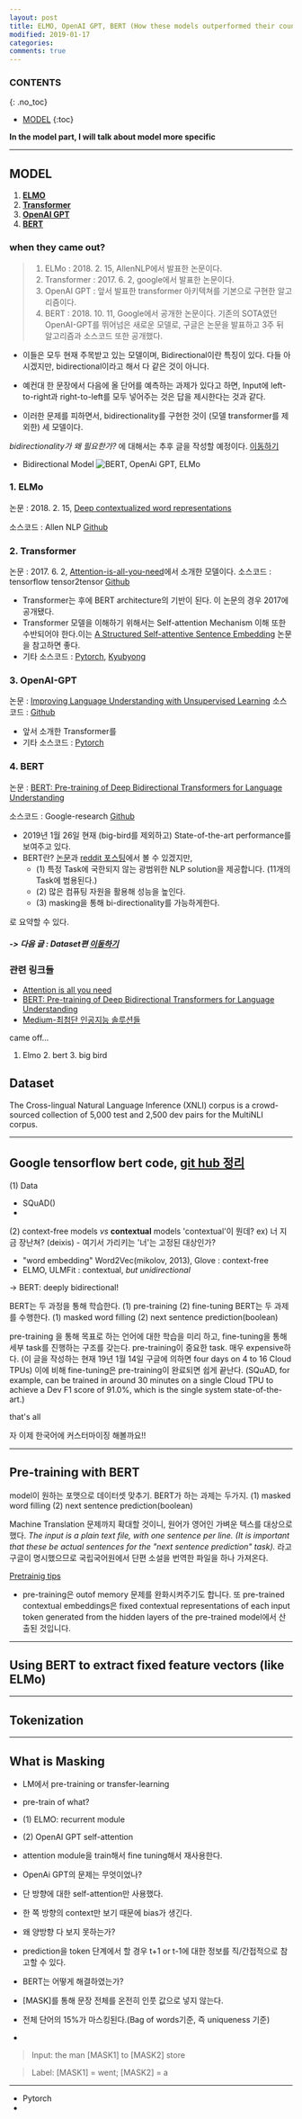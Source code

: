 ```yaml
---
layout: post
title: ELMO, OpenAI GPT, BERT (How these models outperformed their counterparts) - Model Part
modified: 2019-01-17
categories: 
comments: true
---
```


### CONTENTS
{: .no_toc}

* [MODEL](model)
{:toc}

**In the model part, I will talk about model more specific**

---

## MODEL

1. [**ELMO**](#elmo)
2. [**Transformer**](#transformer)
3. [**OpenAI GPT**](#openai-gpt)
4. [**BERT**](bert)


### when they came out?

> 1. ELMo : 2018. 2. 15, AllenNLP에서 발표한 논문이다.
> 2. Transformer : 2017. 6. 2, google에서 발표한 논문이다.
> 2. OpenAI GPT : 앞서 발표한 transformer 아키텍쳐를 기본으로 구현한 알고리즘이다.
> 3. BERT : 2018. 10. 11, Google에서 공개한 논문이다. 기존의 SOTA였던 OpenAI-GPT를 뛰어넘은 새로운 모델로, 구글은 논문을 발표하고 3주 뒤 알고리즘과 소스코드 또한 공개했다.

- 이들은 모두 현재 주목받고 있는 모델이며, Bidirectional이란 특징이 있다. 다들 아시겠지만, bidirectional이라고 해서 다 같은 것이 아니다.

- 예컨대 한 문장에서 다음에 올 단어를 예측하는 과제가 있다고 하면, Input에 left-to-right과 right-to-left를 모두 넣어주는 것은 답을 제시한다는 것과 같다.

- 이러한 문제를 피하면서, bidirectionality를 구현한 것이 (모델 transformer를 제외한) 세 모델이다.

_bidirectionality가 왜 필요한가?_ 에 대해서는 추후 글을 작성할 예정이다. [이동하기]()


- Bidirectional Model ![BERT, OpenAi GPT, ELMo](https://cdn-images-1.medium.com/max/1440/1*ARMfhOTPxDWDiiAb-jFrvw.png)



### 1. ELMo

논문 : 2018. 2. 15, [Deep contextualized word representations
](https://arxiv.org/abs/1802.05365)

소스코드 : Allen NLP [Github](https://github.com/allenai/allennlp)





### 2. Transformer
논문 : 2017. 6. 2, [Attention-is-all-you-need]()에서 소개한 모델이다.
소스코드 : tensorflow tensor2tensor [Github](https://github.com/tensorflow/tensor2tensor/blob/master/tensor2tensor/models/transformer.py)

- Transformer는 후에 BERT architecture의 기반이 된다. 이 논문의 경우 2017에 공개됐다.
- Transformer 모델을 이해하기 위해서는 Self-attention Mechanism 이해 또한 수반되어야 한다.이는 [A Structured Self-attentive Sentence Embedding](https://arxiv.org/abs/1703.03130) 논문을 참고하면 좋다.
- 기타 소스코드 : [Pytorch](https://github.com/jadore801120/attention-is-all-you-need-pytorch), [Kyubyong](https://github.com/Kyubyong/transformer)





### 3. OpenAI-GPT
논문 : [Improving Language Understanding with Unsupervised Learning](https://blog.openai.com/language-unsupervised/)
소스코드 : [Github](https://github.com/openai/finetune-transformer-lm)


- 앞서 소개한 Transformer를 
- 기타 소스코드 : [Pytorch](https://github.com/huggingface/pytorch-openai-transformer-lm)





### 4. BERT
논문 : [BERT: Pre-training of Deep Bidirectional Transformers for Language Understanding
](https://arxiv.org/abs/1810.04805)

소스코드 : Google-research [Github](https://github.com/google-research/bert)


- 2019년 1월 26일 현재 (big-bird를 제외하고) State-of-the-art performance를 보여주고 있다.
- BERT란? [논문](https://arxiv.org/abs/1810.04805)과 [reddit 포스팅](https://www.reddit.com/r/MachineLearning/comments/9nfqxz/r_bert_pretraining_of_deep_bidirectional/)에서 볼 수 있겠지만, 
	- (1) 특정 Task에 국한되지 않는 광범위한 NLP solution을 제공합니다. (11개의 Task에 범용된다.)
	- (2) 많은 컴퓨팅 자원을 활용해 성능을 높인다.
	- (3) masking을 통해 bi-directionality를 가능하게한다.

로 요약할 수 있다.

##### -> 다음 글 : Dataset편 [이동하기]()


### 관련 링크들

- [Attention is all you need]()
- [BERT: Pre-training of Deep  Bidirectional Transformers for Language Understanding](https://arxiv.org/abs/1810.04805)
- [Medium-최첨단 인공지능 솔루션들](https://medium.com/ai-networkkr/%EC%B5%9C%EC%B2%A8%EB%8B%A8-%EC%9D%B8%EA%B3%B5%EC%A7%80%EB%8A%A5-%EC%86%94%EB%A3%A8%EC%85%98%EB%93%A4-1-%EA%B5%AC%EA%B8%80-bert-%EC%9D%B8%EA%B0%84%EB%B3%B4%EB%8B%A4-%EC%96%B8%EC%96%B4%EB%A5%BC-%EB%8D%94-%EC%9E%98-%EC%9D%B4%ED%95%B4%ED%95%98%EB%8A%94-ai-%EB%AA%A8%EB%8D%B8-9704ebc016c4)



came off...


1. Elmo 2. bert 3. big bird


## Dataset
The Cross-lingual Natural Language Inference (XNLI) corpus is a crowd-sourced collection of 5,000 test and 2,500 dev pairs for the MultiNLI corpus.


---

## Google tensorflow bert code, [git hub 정리](https://github.com/google-research/bert)

(1) Data
- SQuAD()
- 
(2) context-free models *vs* **contextual** models
'contextual'이 뭔데? ex) 너 지금 장난쳐? (deixis) - 여기서 가리키는 '너'는 고정된 대상인가?

- "word embedding" Word2Vec(mikolov, 2013), Glove : context-free
- ELMO, ULMFit : contextual, *but unidirectional*

-> BERT: deeply bidirectional!

BERT는 두 과정을 통해 학습한다. (1) pre-training (2) fine-tuning
BERT는 두 과제를 수행한다. (1) masked word filling (2) next sentence prediction(boolean)

pre-training 을 통해 목표로 하는 언어에 대한 학습을 미리 하고, fine-tuning을 통해 세부 task를 진행하는 구조를 갖는다.
pre-training이 중요한 task. 매우 expensive하다. (이 글을 작성하는 현재 19년 1월 14일 구글에 의하면 four days on 4 to 16 Cloud TPUs)
이에 비해 fine-tuning은 pre-training이 완료되면 쉽게 끝난다. (SQuAD, for example, can be trained in around 30 minutes on a single Cloud TPU to achieve a Dev F1 score of 91.0%, which is the single system state-of-the-art.)


that's all

자 이제 한국어에 커스터마이징 해볼까요!!

---

## Pre-training with BERT

model이 원하는 포맷으로 데이터셋 맞추기.
BERT가 하는 과제는 두가지. (1) masked word filling (2) next sentence prediction(boolean)

Machine Translation 문제까지 확대할 것이니, 원어가 영어인 가벼운 텍스를 대상으로 했다.
*The input is a plain text file, with one sentence per line. (It is important that these be actual sentences for the "next sentence prediction" task).* 라고 구글이 명시했으므로 국립국어원에서 단편 소설을 번역한 파일을 하나 가져온다.

[Pretrainig tips](https://github.com/google-research/bert#pre-training-tips-and-caveats)
- pre-training은 outof memory 문제를 완화시켜주기도 합니다. 또 pre-trained contextual embeddings은 fixed contextual representations of each input token generated from the hidden layers of the pre-trained model에서 산출된 것입니다.

---
## Using BERT to extract fixed feature vectors (like ELMo)

---
## Tokenization
---

## What is Masking
- LM에서 pre-training or transfer-learning
- pre-train of what?
- (1) ELMO: recurrent module
- (2) OpenAI GPT self-attention
- attention module을 train해서 fine tuning해서 재사용한다.


- OpenAi GPT의 문제는 무엇이었나?
- 단 방향에 대한 self-attention만 사용했다.
- 한 쪽 방향의 context만 보기 때문에 bias가 생긴다.
- 왜 양방향 다 보지 못하는가?
- prediction을 token 단계에서 할 경우 t+1 or t-1에 대한 정보를 직/간접적으로 참고할 수 있다.

- BERT는 어떻게 해결하였는가?
- [MASK]를 통해 문장 전체를 온전히 인풋 값으로 넣지 않는다.
- 전체 단어의 15%가 마스킹된다.(Bag of words기준, 즉 uniqueness 기준)

- 

> Input: the man [MASK1] to [MASK2] store

> Label: [MASK1] = went; [MASK2] = a


---

- Pytorch
- 

